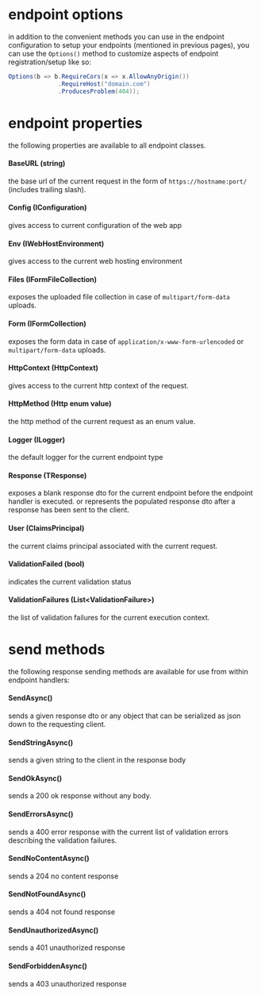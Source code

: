 # endpoint options
in addition to the convenient methods you can use in the endpoint configuration to setup your endpoints (mentioned in previous pages), you can use the `Options()` method to customize aspects of endpoint registration/setup like so:
```csharp
Options(b => b.RequireCors(x => x.AllowAnyOrigin())
              .RequireHost("domain.com")
              .ProducesProblem(404));
```

# endpoint properties
the following properties are available to all endpoint classes.

#### BaseURL (string)
the base url of the current request in the form of `https://hostname:port/` (includes trailing slash).

#### Config (IConfiguration)
gives access to current configuration of the web app

#### Env (IWebHostEnvironment)
gives access to the current web hosting environment

#### Files (IFormFileCollection)
exposes the uploaded file collection in case of `multipart/form-data` uploads.

#### Form (IFormCollection)
exposes the form data in case of `application/x-www-form-urlencoded` or `multipart/form-data` uploads.

#### HttpContext (HttpContext)
gives access to the current http context of the request.

#### HttpMethod (Http enum value)
the http method of the current request as an enum value.

#### Logger (ILogger)
the default logger for the current endpoint type

#### Response (TResponse)
exposes a blank response dto for the current endpoint before the endpoint handler is executed. or represents the populated response dto after a response has been sent to the client.

#### User (ClaimsPrincipal)
the current claims principal associated with the current request.

#### ValidationFailed (bool)
indicates the current validation status

#### ValidationFailures (List\<ValidationFailure\>)
the list of validation failures for the current execution context.

# send methods
the following response sending methods are available for use from within endpoint handlers:

#### SendAsync()
sends a given response dto or any object that can be serialized as json down to the requesting client.

#### SendStringAsync()
sends a given string to the client in the response body

#### SendOkAsync()
sends a 200 ok response without any body.


#### SendErrorsAsync()
sends a 400 error response with the current list of validation errors describing the validation failures.

#### SendNoContentAsync()
sends a 204 no content response

#### SendNotFoundAsync()
sends a 404 not found response

#### SendUnauthorizedAsync()
sends a 401 unauthorized response

#### SendForbiddenAsync()
sends a 403 unauthorized response